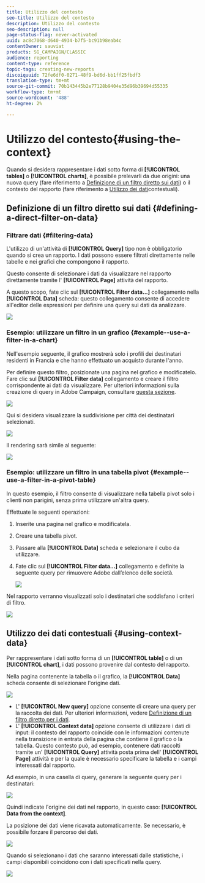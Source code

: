 ```yaml
---
title: Utilizzo del contesto
seo-title: Utilizzo del contesto
description: Utilizzo del contesto
seo-description: null
page-status-flag: never-activated
uuid: ac8c7068-d640-4934-b7f5-bc91b98eab4c
contentOwner: sauviat
products: SG_CAMPAIGN/CLASSIC
audience: reporting
content-type: reference
topic-tags: creating-new-reports
discoiquuid: 72fe6df0-0271-48f9-bd6d-bb1ff25fbdf3
translation-type: tm+mt
source-git-commit: 70b143445b2e77128b9404e35d96b39694d55335
workflow-type: tm+mt
source-wordcount: '488'
ht-degree: 2%

---
```



# Utilizzo del contesto{#using-the-context}

Quando si desidera rappresentare i dati sotto forma di **[!UICONTROL tables]** o **[!UICONTROL charts]**, è possibile prelevarli da due origini: una nuova query (fare riferimento a [Definizione di un filtro diretto sui dati](#defining-a-direct-filter-on-data)) o il contesto del rapporto (fare riferimento a [Utilizzo dei dati](#using-context-data)contestuali).

## Definizione di un filtro diretto sui dati {#defining-a-direct-filter-on-data}

### Filtrare dati {#filtering-data}

L&#39;utilizzo di un&#39;attività di **[!UICONTROL Query]** tipo non è obbligatorio quando si crea un rapporto. I dati possono essere filtrati direttamente nelle tabelle e nei grafici che compongono il rapporto.

Questo consente di selezionare i dati da visualizzare nel rapporto direttamente tramite l&#39; **[!UICONTROL Page]** attività del rapporto.

A questo scopo, fate clic sul **[!UICONTROL Filter data...]** collegamento nella **[!UICONTROL Data]** scheda: questo collegamento consente di accedere all&#39;editor delle espressioni per definire una query sui dati da analizzare.

![](assets/reporting_filter_data_from_page.png)

### Esempio: utilizzare un filtro in un grafico {#example--use-a-filter-in-a-chart}

Nell&#39;esempio seguente, il grafico mostrerà solo i profili dei destinatari residenti in Francia e che hanno effettuato un acquisto durante l&#39;anno.

Per definire questo filtro, posizionate una pagina nel grafico e modificatelo. Fare clic sul **[!UICONTROL Filter data]** collegamento e creare il filtro corrispondente ai dati da visualizzare. Per ulteriori informazioni sulla creazione di query in  Adobe Campaign, consultare [questa sezione](../../platform/using/about-queries-in-campaign.md).

![](assets/s_ncs_advuser_report_wizard_029.png)

Qui si desidera visualizzare la suddivisione per città dei destinatari selezionati.

![](assets/reporting_graph_with_2vars.png)

Il rendering sarà simile al seguente:

![](assets/reporting_graph_with_2vars_preview.png)

### Esempio: utilizzare un filtro in una tabella pivot {#example--use-a-filter-in-a-pivot-table}

In questo esempio, il filtro consente di visualizzare nella tabella pivot solo i clienti non parigini, senza prima utilizzare un&#39;altra query.

Effettuate le seguenti operazioni:

1. Inserite una pagina nel grafico e modificatela.
1. Creare una tabella pivot.
1. Passare alla **[!UICONTROL Data]** scheda e selezionare il cubo da utilizzare.
1. Fate clic sul **[!UICONTROL Filter data...]** collegamento e definite la seguente query per rimuovere  Adobe dall’elenco delle società.

   ![](assets/s_ncs_advuser_report_display_03.png)

Nel rapporto verranno visualizzati solo i destinatari che soddisfano i criteri di filtro.

![](assets/s_ncs_advuser_report_display_04.png)

## Utilizzo dei dati contestuali {#using-context-data}

Per rappresentare i dati sotto forma di un **[!UICONTROL table]** o di un **[!UICONTROL chart]**, i dati possono provenire dal contesto del rapporto.

Nella pagina contenente la tabella o il grafico, la **[!UICONTROL Data]** scheda consente di selezionare l&#39;origine dati.

![](assets/s_ncs_advuser_report_datasource_3.png)

* L&#39; **[!UICONTROL New query]** opzione consente di creare una query per la raccolta dei dati. Per ulteriori informazioni, vedere [Definizione di un filtro diretto per i dati](#defining-a-direct-filter-on-data).
* L&#39; **[!UICONTROL Context data]** opzione consente di utilizzare i dati di input: il contesto del rapporto coincide con le informazioni contenute nella transizione in entrata della pagina che contiene il grafico o la tabella. Questo contesto può, ad esempio, contenere dati raccolti tramite un&#39; **[!UICONTROL Query]** attività posta prima dell&#39; **[!UICONTROL Page]** attività e per la quale è necessario specificare la tabella e i campi interessati dal rapporto.

Ad esempio, in una casella di query, generare la seguente query per i destinatari:

![](assets/s_ncs_advuser_report_datasource_2.png)

Quindi indicate l&#39;origine dei dati nel rapporto, in questo caso: **[!UICONTROL Data from the context]**.

La posizione dei dati viene ricavata automaticamente. Se necessario, è possibile forzare il percorso dei dati.

![](assets/s_ncs_advuser_report_datasource_4.png)

Quando si selezionano i dati che saranno interessati dalle statistiche, i campi disponibili coincidono con i dati specificati nella query.

![](assets/s_ncs_advuser_report_datasource_1.png)

